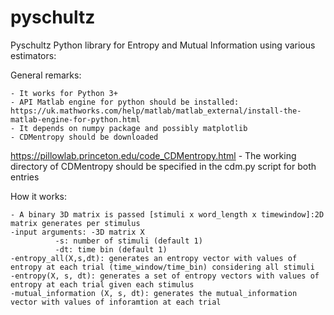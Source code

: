 # pyschultz

Pyschultz Python library for Entropy and Mutual Information using various estimators:

General remarks:

	- It works for Python 3+
	- API Matlab engine for python should be installed: https://uk.mathworks.com/help/matlab/matlab_external/install-the-matlab-engine-for-python.html
	- It depends on numpy package and possibly matplotlib 
	- CDMentropy should be downloaded
https://pillowlab.princeton.edu/code_CDMentropy.html
	- The working directory of CDMentropy should be 
specified in the cdm.py script for both entries 

How it works:

	- A binary 3D matrix is passed [stimuli x word_length x timewindow]:2D matrix generates per stimulus
	-input arguments: -3D matrix X
			  -s: number of stimuli (default 1)
			  -dt: time bin (default 1)
	-entropy_all(X,s,dt): generates an entropy vector with values of entropy at each trial (time_window/time_bin) considering all stimuli
	-entropy(X, s, dt): generates a set of entropy vectors with values of entropy at each trial given each stimulus
	-mutual_information (X, s, dt): generates the mutual_information vector with values of inforamtion at each trial 
